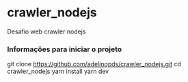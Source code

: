 # crawler_nodejs
Desafio web crawler nodejs

### Informações para iniciar o projeto

git clone https://github.com/adelinopds/crawler_nodejs.git
cd crawler_nodejs
yarn install
yarn dev